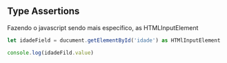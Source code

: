 ## Type Assertions

Fazendo o javascript sendo mais específico, as HTMLInputElement

```js
let idadeField = ducument.getElementById('idade') as HTMlInputElement

console.log(idadeFild.value)
```


